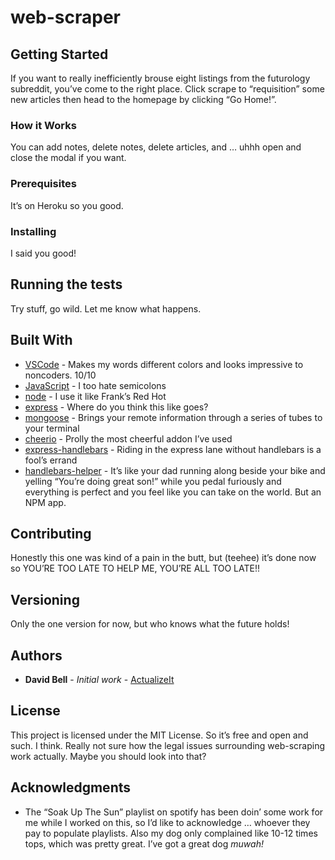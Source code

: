 # web-scraper

## Getting Started

If you want to really inefficiently brouse eight listings from the futurology subreddit, you’ve come to the right place. Click scrape to “requisition” some new articles then head to the homepage by clicking “Go Home!”.

### How it Works

You can add notes, delete notes, delete articles, and … uhhh open and close the modal if you want.

### Prerequisites

It’s on Heroku so you good.

### Installing

I said you good!

## Running the tests

Try stuff, go wild. Let me know what happens.

## Built With

* [VSCode](https://code.visualstudio.com/) - Makes my words different colors and looks impressive to noncoders. 10/10
* [JavaScript](https://www.javascript.com/) - I too hate semicolons
* [node](https://nodejs.org/en/) - I use it like Frank’s Red Hot
* [express](https://www.npmjs.com/package/express) - Where do you think this like goes?
* [mongoose](https://mongoosejs.com/) - Brings your remote information through a series of tubes to your terminal
* [cheerio](https://www.npmjs.com/package/cheerio) - Prolly the most cheerful addon I’ve used
* [express-handlebars](https://www.npmjs.com/package/express-handlebars) - Riding in the express lane without handlebars is a fool’s errand
* [handlebars-helper](https://www.npmjs.com/package/handlebars-helpers) - It’s like your dad running along beside your bike and yelling “You’re doing great son!” while you pedal furiously and everything is perfect and you feel like you can take on the world. But an NPM app.

## Contributing

Honestly this one was kind of a pain in the butt, but (teehee) it’s done now so YOU’RE TOO LATE TO HELP ME, YOU’RE ALL TOO LATE!!

## Versioning

Only the one version for now, but who knows what the future holds!

## Authors

* **David Bell** - *Initial work* - [ActualizeIt](https://github.com/actualizeit)

## License

This project is licensed under the MIT License. So it’s free and open and such. I think. Really not sure how the legal issues surrounding web-scraping work actually. Maybe you should look into that?

## Acknowledgments

* The “Soak Up The Sun” playlist on spotify has been doin’ some work for me while I worked on this, so I’d like to acknowledge … whoever they pay to populate playlists. Also my dog only complained like 10-12 times tops, which was pretty great. I’ve got a great dog *muwah!*
